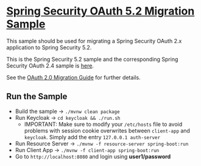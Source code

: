 # [Spring Security OAuth 5.2 Migration Sample](https://github.com/jgrandja/spring-security-oauth-5-2-migrate)

This sample should be used for migrating a Spring Security OAuth 2.x application to Spring Security 5.2.

This is the Spring Security 5.2 sample and the corresponding Spring Security OAuth 2.4 sample is [here](https://github.com/jgrandja/spring-security-oauth-2-4-migrate).

See the [OAuth 2.0 Migration Guide](https://github.com/spring-projects/spring-security/wiki/OAuth-2.0-Migration-Guide) for further details.

## Run the Sample

- Build the sample -> `./mvnw clean package`
- Run Keycloak -> `cd keycloak && ./run.sh`
  - IMPORTANT: Make sure to modify your `/etc/hosts` file to avoid problems with session cookie overwrites between `client-app` and `keycloak`. Simply add the entry `127.0.0.1	auth-server`
- Run Resource Server -> `./mvnw -f resource-server spring-boot:run`
- Run Client App -> `./mvnw -f client-app spring-boot:run`
- Go to `http://localhost:8080` and login using **user1/password**
